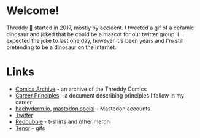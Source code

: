 # Welcome!

Threddy 🦖 started in 2017, mostly by accident. I tweeted a gif of a ceramic dinosaur and joked that he could be a mascot for our twitter group. I expected the joke to last one day, however it's been years and I'm still pretending to be a dinosaur on the internet.


# Links

* [Comics Archive](https://threddyrex-my.sharepoint.com/:f:/p/hello/Ej_c_OKHGwFPg6nErgLWeX8BugoeIzEYynFIEy8eo5Py1A?e=ejw6Nv) - an archive of the Threddy Comics
* [Career Principles](https://github.com/threddyrex/docs/blob/main/career-principles.md) - a document describing principles I follow in my career
* [hachyderm.io](https://hachyderm.io/@threddyrex), [mastodon.social](https://mastodon.social/@threddyrex) - Mastodon accounts
* [Twitter](https://twitter.com/threddyrex)
* [Redbubble](https://www.redbubble.com/people/threddythetrex) - t-shirts and other merch
* [Tenor](https://tenor.com/users/threddyrex) - gifs

